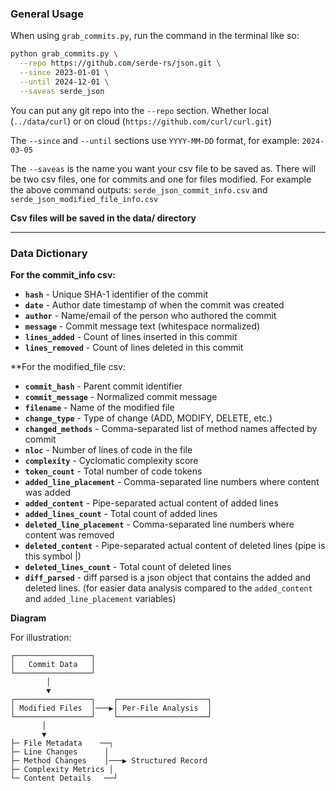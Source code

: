 

### General Usage

When using `grab_commits.py`, run the command in the terminal like so:

```bash
python grab_commits.py \
  --repo https://github.com/serde-rs/json.git \
  --since 2023-01-01 \
  --until 2024-12-01 \
  --saveas serde_json
```

You can put any git repo into the `--repo` section. Whether local (`../data/curl`) or on cloud (`https://github.com/curl/curl.git`)

The `--since` and `--until` sections use `YYYY-MM-DD` format, for example: `2024-03-05`

The `--saveas` is the name you want your csv file to be saved as. There will be two csv files, one for commits and one for files modified. For example the above command outputs: `serde_json_commit_info.csv` and `serde_json_modified_file_info.csv`

**Csv files will be saved in the data/ directory**

---

### Data Dictionary

**For the commit_info csv:**

- **`hash`** - Unique SHA-1 identifier of the commit
- **`date`** - Author date timestamp of when the commit was created
- **`author`** - Name/email of the person who authored the commit
- **`message`** - Commit message text (whitespace normalized)
- **`lines_added`** - Count of lines inserted in this commit
- **`lines_removed`** - Count of lines deleted in this commit

**For the modified_file csv:

- **`commit_hash`** - Parent commit identifier
- **`commit_message`** - Normalized commit message
- **`filename`** - Name of the modified file
- **`change_type`** - Type of change (ADD, MODIFY, DELETE, etc.)
- **`changed_methods`** - Comma-separated list of method names affected by commit
- **`nloc`** - Number of lines of code in the file
- **`complexity`** - Cyclomatic complexity score
- **`token_count`** - Total number of code tokens
- **`added_line_placement`** - Comma-separated line numbers where content was added
- **`added_content`** - Pipe-separated actual content of added lines
- **`added_lines_count`** - Total count of added lines
- **`deleted_line_placement`** - Comma-separated line numbers where content was removed
- **`deleted_content`** - Pipe-separated actual content of deleted lines (pipe is this symbol |)
- **`deleted_lines_count`** - Total count of deleted lines
- **`diff_parsed`** - diff parsed is a json object that contains the added and deleted lines. (for easier data analysis compared to the `added_content` and `added_line_placement` variables)

**Diagram**

For illustration:

```
┌─────────────────┐
│   Commit Data   │
└─────────────────┘
        │
        ▼
┌─────────────────┐    ┌────────────────────┐
│ Modified Files  │───▶│ Per-File Analysis  │
└─────────────────┘    └────────────────────┘
       │
       ▼
├─ File Metadata    ──┐
├─ Line Changes      │
├─ Method Changes    │───▶ Structured Record
├─ Complexity Metrics │
└─ Content Details   ──┘
```
